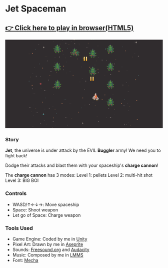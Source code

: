 # Jet Spaceman
## [👉 Click here to play in browser(HTML5)](https://fishwash.github.io/jet-spaceman/)
![Jet Spaceman Screenshot](/imgs/jetspaceman1.png)

### Story
**Jet**, the universe is under attack by the EVIL **Buggler** army! We need you to fight back!

Dodge their attacks and blast them with your spaceship's **charge cannon**!

The **charge cannon** has 3 modes: 
Level 1: pellets
Level 2: multi-hit shot
Level 3: BIG BOI

### Controls
- WASD/↑←↓→: Move spaceship
- Space: Shoot weapon
- Let go of Space: Charge weapon

### Tools Used
- Game Engine: Coded by me in [Unity](https://unity.com/)
- Pixel Art: Drawn by me in [Aseprite](https://www.aseprite.org/)
- Sounds: [Freesound.org](https://freesound.org/) and [Audacity](https://www.audacityteam.org/)
- Music: Composed by me in [LMMS](https://lmms.io/)
- Font: [Mecha](https://www.dafont.com/mecha-cf.font)
